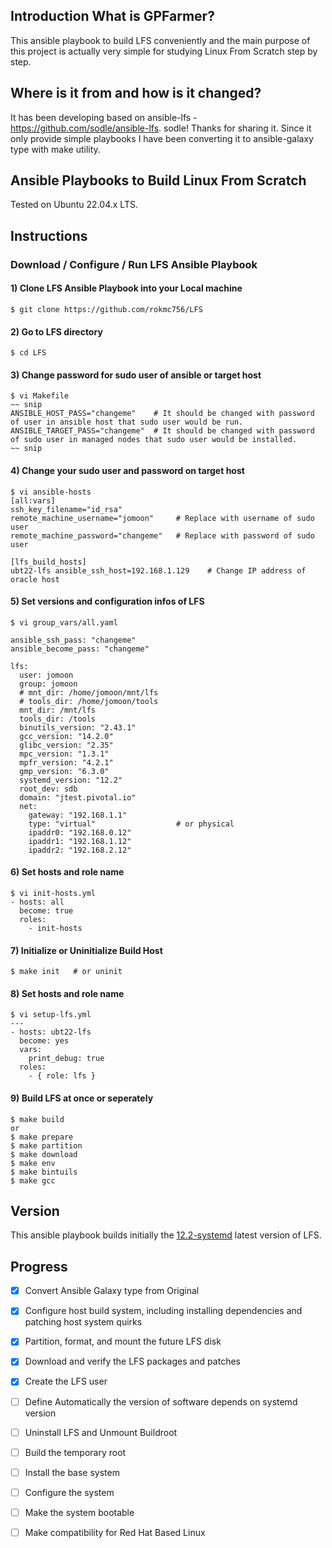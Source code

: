 ## Introduction What is GPFarmer?
This ansible playbook to build LFS conveniently and the main purpose of this project is actually very simple for studying Linux From Scratch step by step.


## Where is it from and how is it changed?
It has been developing based on ansible-lfs - https://github.com/sodle/ansible-lfs. sodle! Thanks for sharing it.
Since it only provide simple playbooks I have been converting it to ansible-galaxy type with make utility.


## Ansible Playbooks to Build Linux From Scratch
Tested on Ubuntu 22.04.x LTS.

## Instructions
### Download / Configure / Run LFS Ansible Playbook
#### 1) Clone LFS Ansible Playbook into your Local machine
```
$ git clone https://github.com/rokmc756/LFS
```
#### 2) Go to LFS directory
```
$ cd LFS
```
#### 3) Change password for sudo user of ansible or target host
```
$ vi Makefile
~~ snip
ANSIBLE_HOST_PASS="changeme"    # It should be changed with password of user in ansible host that sudo user would be run.
ANSIBLE_TARGET_PASS="changeme"  # It should be changed with password of sudo user in managed nodes that sudo user would be installed.
~~ snip
```
#### 4) Change your sudo user and password on target host
```
$ vi ansible-hosts
[all:vars]
ssh_key_filename="id_rsa"
remote_machine_username="jomoon"     # Replace with username of sudo user
remote_machine_password="changeme"   # Replace with password of sudo user

[lfs_build_hosts]
ubt22-lfs ansible_ssh_host=192.168.1.129    # Change IP address of oracle host
```
#### 5) Set versions and configuration infos of LFS
```
$ vi group_vars/all.yaml

ansible_ssh_pass: "changeme"
ansible_become_pass: "changeme"

lfs:
  user: jomoon
  group: jomoon
  # mnt_dir: /home/jomoon/mnt/lfs
  # tools_dir: /home/jomoon/tools
  mnt_dir: /mnt/lfs
  tools_dir: /tools
  binutils_version: "2.43.1"
  gcc_version: "14.2.0"
  glibc_version: "2.35"
  mpc_version: "1.3.1"
  mpfr_version: "4.2.1"
  gmp_version: "6.3.0"
  systemd_version: "12.2"
  root_dev: sdb
  domain: "jtest.pivotal.io"
  net:
    gateway: "192.168.1.1"
    type: "virtual"                  # or physical
    ipaddr0: "192.168.0.12"
    ipaddr1: "192.168.1.12"
    ipaddr2: "192.168.2.12"
```
#### 6) Set hosts and role name
```
$ vi init-hosts.yml
- hosts: all
  become: true
  roles:
    - init-hosts
```

#### 7) Initialize or Uninitialize Build Host
```
$ make init   # or uninit
```

#### 8) Set hosts and role name
```
$ vi setup-lfs.yml
---
- hosts: ubt22-lfs
  become: yes
  vars:
    print_debug: true
  roles:
    - { role: lfs }
```

#### 9) Build LFS at once or seperately
```
$ make build
or
$ make prepare
$ make partition
$ make download
$ make env
$ make bintuils
$ make gcc
```

## Version
This ansible playbook builds initially the [12.2-systemd](http://www.linuxfromscratch.org/lfs/view/12.2-systemd/) latest version of LFS.

## Progress
- [x] Convert Ansible Galaxy type from Original
- [x] Configure host build system, including installing dependencies and patching host system quirks
- [x] Partition, format, and mount the future LFS disk
- [x] Download and verify the LFS packages and patches
- [x] Create the LFS user
- [ ] Define Automatically the version of software depends on systemd version
- [ ] Uninstall LFS and Unmount Buildroot
- [ ] Build the temporary root
- [ ] Install the base system
- [ ] Configure the system
- [ ] Make the system bootable
- [ ] Make compatibility for Red Hat Based Linux

